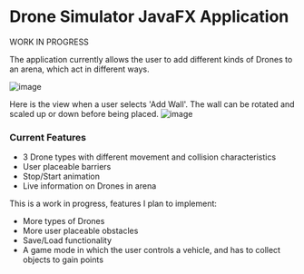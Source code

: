 # Drone Simulator JavaFX Application

WORK IN PROGRESS

The application currently allows the user to add different kinds of Drones to an arena, which act in different ways. 

![image](https://user-images.githubusercontent.com/66826402/143677362-258058f9-3b9c-453a-a77a-457b7583be66.png)

Here is the view when a user selects 'Add Wall'. The wall can be rotated and scaled up or down before being placed.
![image](https://user-images.githubusercontent.com/66826402/143677479-a3d0630c-acf6-4f90-8050-54a2e2e48356.png)


### Current Features
- 3 Drone types with different movement and collision characteristics
- User placeable barriers
- Stop/Start animation
- Live information on Drones in arena

This is a work in progress, features I plan to implement:
- More types of Drones
- More user placeable obstacles
- Save/Load functionality
- A game mode in which the user controls a vehicle, and has to collect objects to gain points
